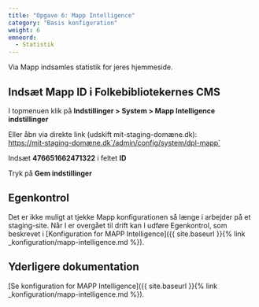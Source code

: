 ```yaml
---
title: "Opgave 6: Mapp Intelligence"
category: "Basis konfiguration"
weight: 6
emneord:
  - Statistik
---
```


Via Mapp indsamles statistik for jeres hjemmeside. 

## Indsæt Mapp ID i Folkebibliotekernes CMS
I topmenuen klik på **Indstillinger > System > Mapp Intelligence indstillinger**

Eller åbn via direkte link (udskift mit-staging-domæne.dk):\
https://mit-staging-domæne.dk`/admin/config/system/dpl-mapp`

Indsæt **476651662471322** i feltet **ID**

Tryk på **Gem indstillinger**

## Egenkontrol
Det er ikke muligt at tjekke Mapp konfigurationen så længe i arbejder på et staging-site. Når I er overgået til drift kan I udføre Egenkontrol, som beskrevet i [Konfiguration for MAPP Intelligence]({{ site.baseurl }}{% link _konfiguration/mapp-intelligence.md %}).

## Yderligere dokumentation 
[Se konfiguration for MAPP Intelligence]({{ site.baseurl }}{% link _konfiguration/mapp-intelligence.md %}).
